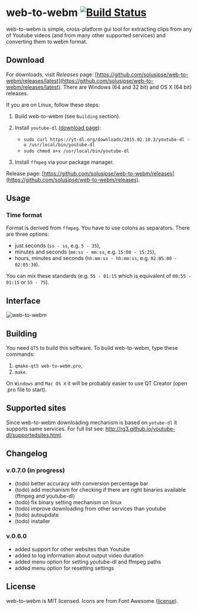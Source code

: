 # web-to-webm [![Build Status](https://travis-ci.org/solusipse/web-to-webm.svg?branch=master)](https://travis-ci.org/solusipse/web-to-webm)

web-to-webm is simple, cross-platform gui tool for extracting clips from any of Youtube videos (and from many other supported services) and converting them to webm format.

## Download
For downloads, visit *Releases* page: [https://github.com/solusipse/web-to-webm/releases/latest](https://github.com/solusipse/web-to-webm/releases/latest). There are Windows (64 and 32 bit) and OS X (64 bit) releases.

If you are on Linux, follow these steps:

1. Build web-to-webm (see `Building` section).
2. Install `youtube-dl` ([download page](http://rg3.github.io/youtube-dl/download.html)):

    - `sudo curl https://yt-dl.org/downloads/2015.02.10.3/youtube-dl -o /usr/local/bin/youtube-dl`
    - `sudo chmod a+x /usr/local/bin/youtube-dl`
    
3. Install `ffmpeg` via your package manager.

Release page: [https://github.com/solusipse/web-to-webm/releases](https://github.com/solusipse/web-to-webm/releases).

## Usage
### Time format
Format is derived from `ffmpeg`. You have to use colons as separators. There are three options:
- just seconds (`ss - ss`, e.g. `5 - 35`),
- minutes and seconds (`mm:ss - mm:ss`, e.g. `15:00 - 15:25`),
- hours, minutes and seconds (`hh:mm:ss - hh:mm:ss`, e.g. `02:05:00 - 02:05:30`).

You can mix these standards (e.g. `55 - 01:15` which is equivalent of `00:55 - 01:15` or `55 - 75`).

## Interface
![web-to-webm](http://solusipse.net/misc/web-to-webm.png)

## Building
You need `QT5` to build this software. To build web-to-webm, type these commands:

1. `qmake-qt5 web-to-webm.pro`,
2. `make`.

On `Windows` and `Mac OS X` it will be probably easier to use QT Creator (open .pro file to start).

## Supported sites
Since web-to-webm downloading mechanism is based on `yotube-dl` it supports same services. For full list see: http://rg3.github.io/youtube-dl/supportedsites.html.

## Changelog

### v.0.7.0 (in progress)
- (todo) better accuracy with conversion percentage bar
- (todo) add mechanism for checking if there are right binaries available (ffmpeg and youtube-dl)
- (todo) fix binary setting mechanism on linux
- (todo) improve downloading from other services than youtube
- (todo) autoupdate
- (todo) installer

### v.0.6.0
- added support for other websites than Youtube
- added to log information about output video duration
- added menu option for setting youtube-dl and ffmpeg paths
- added menu option for resetting settings

## License
web-to-webm is MIT licensed. Icons are from Font Awesome ([license](http://fortawesome.github.io/Font-Awesome/license/)).
